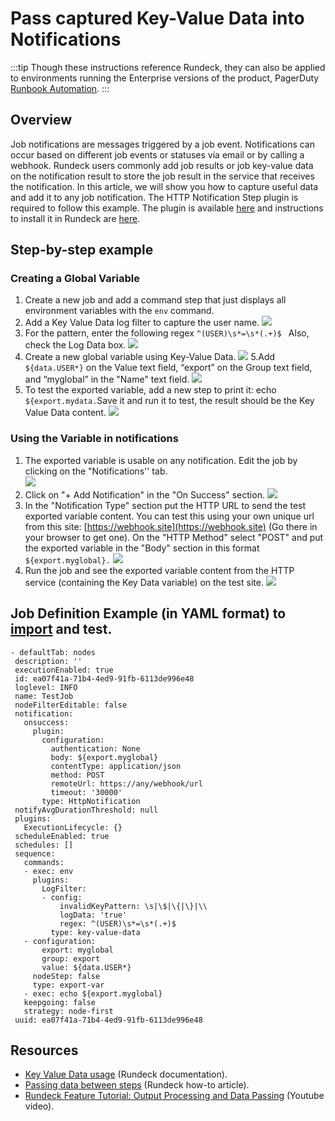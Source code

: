 # Pass captured Key-Value Data into Notifications
:::tip
Though these instructions reference Rundeck, they can also be applied to environments running the Enterprise versions of the product, PagerDuty [Runbook Automation](https://www.pagerduty.com/platform/automation/runbook/).
:::

## Overview
Job notifications are messages triggered by a job event. Notifications can occur based on different job events or statuses via email or by calling a webhook. Rundeck users commonly add job results or job key-value data on the notification result to store the job result in the service that receives the notification. In this article, we will show you how to capture useful data and add it to any job notification.
The HTTP Notification Step plugin is required to follow this example. The plugin is available [here](https://github.com/rundeck-plugins/http-notification) and instructions to install it in Rundeck are [here](/administration/configuration/plugins/installing.html#installation).

## Step-by-step example

### Creating a Global Variable
1. Create a new job and add a command step that just displays all environment variables with the `env` command.
2. Add a Key Value Data log filter to capture the user name. 
![](/assets/img/notification1.png)
3. For the pattern, enter the following regex `^(USER)\s*=\s*(.+)$ `
 Also, check the Log Data box.
![](/assets/img/notification2.png)
4. Create a new global variable using Key-Value Data. 
![](/assets/img/notification3.png)
5.Add `${data.USER*}` on the Value text field, “export” on the Group text field, and “myglobal” in the "Name" text field.
![](/assets/img/notification4.png)
6. To test the exported variable, add a new step to print it: echo `${export.mydata.`Save it and run it to test, the result should be the Key Value Data content.
![](/assets/img/notification5.png)

### Using the Variable in notifications
1. The exported variable is usable on any notification.  Edit the job by clicking on the "Notifications'' tab.  
![](/assets/img/notification6.png)
2. Click on "+ Add Notification" in the "On Success" section.
![](/assets/img/notification7.png)
3. In the "Notification Type" section put the HTTP URL to send the test exported variable content. You can test this using your own unique url from this site: [https://webhook.site](https://webhook.site) (Go there in your browser to get one).  On the "HTTP Method" select "POST" and put the exported variable in the "Body" section in this format `${export.myglobal}.`
![](/assets/img/notification8.png)
4. Run the job and see the exported variable content from the HTTP service (containing the Key Data variable) on the test site.
![](/assets/img/notification9.png)

## Job Definition Example (in YAML format) to [import](/manual/jobs/creating-jobs.md#importing-job-definitions) and test.

```
- defaultTab: nodes
 description: ''
 executionEnabled: true
 id: ea07f41a-71b4-4ed9-91fb-6113de996e48
 loglevel: INFO
 name: TestJob
 nodeFilterEditable: false
 notification:
   onsuccess:
     plugin:
       configuration:
         authentication: None
         body: ${export.myglobal}
         contentType: application/json
         method: POST
         remoteUrl: https://any/webhook/url
         timeout: '30000'
       type: HttpNotification
 notifyAvgDurationThreshold: null
 plugins:
   ExecutionLifecycle: {}
 scheduleEnabled: true
 schedules: []
 sequence:
   commands:
   - exec: env
     plugins:
       LogFilter:
       - config:
           invalidKeyPattern: \s|\$|\{|\}|\\
           logData: 'true'
           regex: ^(USER)\s*=\s*(.+)$
         type: key-value-data
   - configuration:
       export: myglobal
       group: export
       value: ${data.USER*}
     nodeStep: false
     type: export-var
   - exec: echo ${export.myglobal}
   keepgoing: false
   strategy: node-first
 uuid: ea07f41a-71b4-4ed9-91fb-6113de996e48
```

## Resources

* [Key Value Data usage](/manual/log-filters/key-value-data.md#key-value-data) (Rundeck documentation).
* [Passing data between steps](/learning/howto/passing-variables.md) (Rundeck how-to article).
* [Rundeck Feature Tutorial: Output Processing and Data Passing](https://www.youtube.com/watch?v=ao2SvpspWl4) (Youtube video).